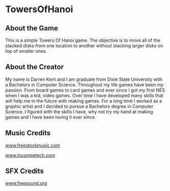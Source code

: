 TowersOfHanoi
=============

About the Game
-------------
This is a simple Towers Of Hanoi game. The objective is to move
all of the stacked disks from one location to another without
stacking larger disks on top of smaller ones.

About the Creator
-------------
My name is Darren Kent and I am graduate from Dixie State University with a Bachelors in Computer
Science. Throughout my life games have been my passion. From board games to card games and
ever since I got my first NES when I was a kid, video games. Over time I have developed many
skills that will help me in the future with making games. For a long time I worked as a graphic
artist and I decided to pursue a Bachelors degree in Computer Science. I figured
with the skills I have, why not try my hand at making games and I have been loving it ever since.

Music Credits
-------------
www.freestockmusic.com

www.incompetech.com

SFX Credits
-------------
www.freesound.org
